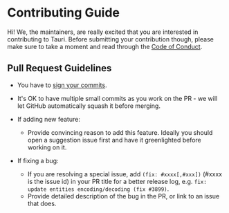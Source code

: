 # Contributing Guide

Hi! We, the maintainers, are really excited that you are interested in contributing to Tauri. Before submitting your contribution though, please make sure to take a moment and read through the [Code of Conduct](CODE_OF_CONDUCT.md).

## Pull Request Guidelines

- You have to [sign your commits](https://docs.github.com/en/authentication/managing-commit-signature-verification/signing-commits).

- It's OK to have multiple small commits as you work on the PR - we will let GitHub automatically squash it before merging.

- If adding new feature:

  - Provide convincing reason to add this feature. Ideally you should open a suggestion issue first and have it greenlighted before working on it.

- If fixing a bug:
  - If you are resolving a special issue, add `(fix: #xxxx[,#xxx])` (#xxxx is the issue id) in your PR title for a better release log, e.g. `fix: update entities encoding/decoding (fix #3899)`.
  - Provide detailed description of the bug in the PR, or link to an issue that does.
